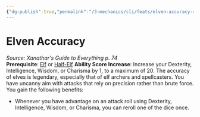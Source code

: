 ```yaml
---
{"dg-publish":true,"permalink":"/3-mechanics/cli/feats/elven-accuracy-xge/","tags":["ttrpg-cli/compendium/src/5e/xge","ttrpg-cli/feat"],"noteIcon":""}
---
```


# Elven Accuracy
*Source: Xanathar's Guide to Everything p. 74*  
**Prerequisite**: [Elf](3-Mechanics/CLI/races/elf.md) or [Half-Elf](3-Mechanics/CLI/races/half-elf.md)
**Ability Score Increase**: Increase your Dexterity, Intelligence, Wisdom, or Charisma by 1, to a maximum of 20.
The accuracy of elves is legendary, especially that of elf archers and spellcasters. You have uncanny aim with attacks that rely on precision rather than brute force. You gain the following benefits:

- Whenever you have advantage on an attack roll using Dexterity, Intelligence, Wisdom, or Charisma, you can reroll one of the dice once.